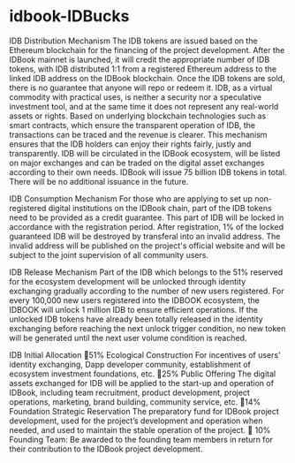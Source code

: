 # idbook-IDBucks
IDB Distribution Mechanism
The IDB tokens are issued based on the Ethereum blockchain for the financing of the project development. After the IDBook mainnet is launched, it will credit the appropriate number of IDB tokens, with IDB distributed 1:1 from a registered Ethereum address to the linked IDB address on the IDBook blockchain.
Once the IDB tokens are sold, there is no guarantee that anyone will repo or redeem it. IDB, as a virtual commodity with practical uses, is neither a security nor a speculative investment tool, and at the same time it does not represent any real-world assets or rights. 
Based on underlying blockchain technologies such as smart contracts, which ensure the transparent operation of IDB, the transactions can be traced and the revenue is clearer. This mechanism ensures that the IDB holders can enjoy their rights fairly, justly and transparently.
IDB will be circulated in the IDBook ecosystem, will be listed on major exchanges and can be traded on the digital asset exchanges according to their own needs. 
IDBook will issue 75 billion IDB tokens in total. There will be no additional issuance in the future.


IDB Consumption Mechanism
For those who are applying to set up non-registered digital institutions on the IDBook chain, part of the IDB tokens need to be provided as a credit guarantee. This part of IDB will be locked in accordance with the registration period. After registration, 1% of the locked guaranteed IDB will be destroyed by transferal into an invalid address. The invalid address will be published on the project's official website and will be subject to the joint supervision of all community users.

IDB Release Mechanism
Part of the IDB which belongs to the 51% reserved for the ecosystem development will be unlocked through identity exchanging gradually according to the number of new users registered. For every 100,000 new users registered into the IDBOOK ecosystem, the IDBOOK will unlock 1 million IDB to ensure efficient operations.
If the unlocked IDB tokens have already been totally released in the identity exchanging before reaching the next unlock trigger condition, no new token will be generated until the next user volume condition is reached.



IDB Initial Allocation
51% Ecological Construction
For incentives of users’ identity exchanging, Dapp developer community, establishment of ecosystem investment foundations, etc.
25% Public Offering
The digital assets exchanged for IDB will be applied to the start-up and operation of IDBook, including team recruitment, product development, project operations, marketing, brand building, community service, etc.
14% Foundation Strategic Reservation
The preparatory fund for IDBook project development, used for the project’s development and operation when needed, and used to maintain the stable operation of the project.
 10% Founding Team: 
Be awarded to the founding team members in return for their contribution to the IDBook project development.


